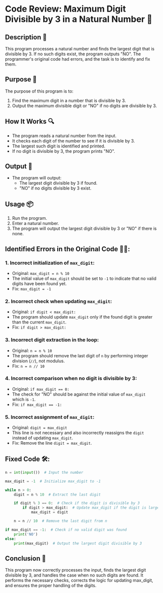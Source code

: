 # Code Review: Maximum Digit Divisible by 3 in a Natural Number 🔢

## Description 📝

This program processes a natural number and finds the largest digit that is divisible by 3.
If no such digits exist, the program outputs "NO".
The programmer's original code had errors, and the task is to identify and fix them.

## Purpose 🎯

The purpose of this program is to:

1. Find the maximum digit in a number that is divisible by 3.
2. Output the maximum divisible digit or "NO" if no digits are divisible by 3.

## How It Works 🔍

-   The program reads a natural number from the input.
-   It checks each digit of the number to see if it is divisible by 3.
-   The largest such digit is identified and printed.
-   If no digit is divisible by 3, the program prints "NO".

## Output 📜

-   The program will output:
    -   The largest digit divisible by 3 if found.
    -   "NO" if no digits divisible by 3 exist.

## Usage 📦

1. Run the program.
2. Enter a natural number.
3. The program will output the largest digit divisible by 3 or "NO" if there is none.

## Identified Errors in the Original Code 🕵🏾:

### 1. Incorrect initialization of `max_digit`:

-   Original: `max_digit = n % 10`
-   The initial value of `max_digit` should be set to `-1` to indicate that no valid digits have been found yet.
-   Fix: `max_digit = -1`

### 2. Incorrect check when updating `max_digit`:

-   Original: `if digit < max_digit:`
-   The program should update `max_digit` only if the found digit is greater than the current `max_digit`.
-   Fix: `if digit > max_digit:`

### 3. Incorrect digit extraction in the loop:

-   Original: `n = n % 10`
-   The program should remove the last digit of `n` by performing integer division (`//`), not modulus.
-   Fix: `n = n // 10`

### 4. Incorrect comparison when no digit is divisible by 3:

-   Original: `if max_digit == 0:`
-   The check for "NO" should be against the initial value of `max_digit` which is `-1`.
-   Fix: `if max_digit == -1:`

### 5. Incorrect assignment of `max_digit`:

-   Original: `digit = max_digit`
-   This line is not necessary and also incorrectly reassigns the `digit` instead of updating `max_digit`.
-   Fix: Remove the line `digit = max_digit`.

## Fixed Code 🛠:

```python
n = int(input())  # Input the number

max_digit = -1  # Initialize max_digit to -1

while n > 0:
    digit = n % 10  # Extract the last digit

    if digit % 3 == 0:  # Check if the digit is divisible by 3
        if digit > max_digit:  # Update max_digit if the digit is larger
            max_digit = digit

    n = n // 10  # Remove the last digit from n

if max_digit == -1:  # Check if no valid digit was found
    print('NO')
else:
    print(max_digit)  # Output the largest digit divisible by 3
```

## Conclusion 🚀

This program now correctly processes the input, finds the largest digit divisible by 3, and handles the case when no such digits are found.
It performs the necessary checks, corrects the logic for updating max_digit, and ensures the proper handling of the digits.
